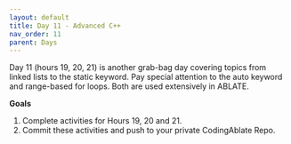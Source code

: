 ```yaml
---
layout: default
title: Day 11 - Advanced C++
nav_order: 11
parent: Days
---
```


Day 11 (hours 19, 20, 21) is another grab-bag day covering topics from linked lists to the static keyword.  Pay special attention to the auto keyword and range-based for loops.  Both are used extensively in ABLATE.

**Goals**
1. Complete activities for Hours 19, 20 and 21.
2. Commit these activities and push to your private CodingAblate Repo.
